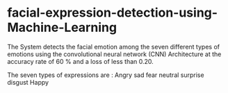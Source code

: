 # facial-expression-detection-using-Machine-Learning

The System detects the facial emotion among the seven different types of emotions using the convolutional neural network (CNN) Architecture at the accuracy rate of 60 % and a loss of less than 0.20.

The seven types of expressions are :
Angry
sad
fear
neutral
surprise
disgust
Happy
